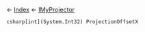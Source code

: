 ← [Index](Api-Index) ← [IMyProjector](Sandbox.ModAPI.Ingame.IMyProjector)

```csharp[int](System.Int32) ProjectionOffsetX```